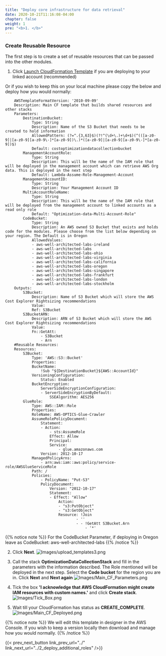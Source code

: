 ```yaml
---
title: "Deploy core infrastructure for data retrieval"
date: 2020-10-21T11:16:08-04:00
chapter: false
weight: 1
pre: "<b>1. </b>"
---
```


### Create Reusable Resource

The first step is to create a set of reusable resources that can be passed into the other modules. 


1.  Click [Launch CloudFormation Template](https://console.aws.amazon.com/cloudformation/home#/stacks/new?&templateURL=https://aws-well-architected-labs.s3-us-west-2.amazonaws.com/Cost/Labs/300_Optimization_Data_Collection/Optimization_Data_Collector.yaml) if you are deploying to your linked account (recommended)

Or if you wish to keep this on your local machine please copy the below and deploy how you would normally:

        AWSTemplateFormatVersion: '2010-09-09'
        Description: Main CF template that builds shared resources and other stacks
        Parameters:
            DestinationBucket:
                Type: String
                Description: Name of the S3 Bucket that needs to be created to hold information
                AllowedPattern: (?=^.{3,63}$)(?!^(\d+\.)+\d+$)(^(([a-z0-9]|[a-z0-9][a-z0-9\-]*[a-z0-9])\.)*([a-z0-9]|[a-z0-9][a-z0-9\-]*[a-z0-9])$)
                Default: costoptimizationdatacollectionbucket
            ManagementAccountRole: 
                Type: String
                Description: This will be the name of the IAM role that will be deployed in the management account which can retrieve AWS Org data. This is deployed in the next step
                Default: Lambda-Assume-Role-Management-Account
            ManagementAccountID: 
                Type: String
                Description: Your Management Account ID
            MultiAccountRoleName:
                Type: String
                Description: This will be the name of the IAM role that will be deployed from the management account to linked accounts as a read only role
                Default: "Optimization-data-Multi-Account-Role"
            CodeBucket:
                Type: String
                Description: An AWS owned S3 Bucket that exists and holds code for the modules. Please choose from the list below depending on your region. The Default is in Oregon
                AllowedValues:
                - aws-well-architected-labs-ireland
                - aws-well-architected-labs
                - aws-well-architected-labs-ohio
                - aws-well-architected-labs-virginia
                - aws-well-architected-labs-california
                - aws-well-architected-labs-oregon
                - aws-well-architected-labs-singapore
                - aws-well-architected-labs-frankfurt
                - aws-well-architected-labs-london
                - aws-well-architected-labs-stockholm
        Outputs:
            S3Bucket:
                Description: Name of S3 Bucket which will store the AWS Cost Explorer Rightsizing recommendations
                Value:
                Ref: S3Bucket
            S3BucketARN:
                Description: ARN of S3 Bucket which will store the AWS Cost Explorer Rightsizing recommendations
                Value:
                Fn::GetAtt:
                    - S3Bucket
                    - Arn 
        #Reusable Resources:
        Resources:
            S3Bucket:
                Type: 'AWS::S3::Bucket'
                Properties:
                BucketName:
                    !Sub "${DestinationBucket}${AWS::AccountId}"
                VersioningConfiguration:
                    Status: Enabled
                BucketEncryption:
                    ServerSideEncryptionConfiguration:
                    - ServerSideEncryptionByDefault:
                        SSEAlgorithm: AES256
            GlueRole:
                Type: AWS::IAM::Role
                Properties:
                RoleName: AWS-OPTICS-Glue-Crawler
                AssumeRolePolicyDocument:
                    Statement:
                    - Action:
                        - sts:AssumeRole
                        Effect: Allow
                        Principal:
                        Service:
                            - glue.amazonaws.com
                    Version: 2012-10-17
                ManagedPolicyArns:
                    - arn:aws:iam::aws:policy/service-role/AWSGlueServiceRole
                Path: /
                Policies:
                    - PolicyName: "Put-S3"
                    PolicyDocument:
                        Version: "2012-10-17"
                        Statement:
                        - Effect: "Allow"
                            Action:
                            - "s3:PutObject"
                            - "s3:GetObject"
                            Resource: !Join
                                    - ''
                                    - - !GetAtt S3Bucket.Arn 
                                        - '*'
{{% notice note %}}
For the CodeBucket Parameter, if deploying in Oregon leave as CodeBucket: aws-well-architected-labs
{{% /notice %}}

2. Click **Next**.
![Images/upload_templates3.png](/Cost/300_Optimization_Data_Collection/Images/upload_templates3.png)

3. Call the stack **OptimizationDataCollectionStack** and fill in the parameters with the information described. The Role mentioned will be deployed in the next step.
 Select the **Code bucket** for the region you are in. Click **Next** and **Next again**
![Images/Main_CF_Parameters.png](/Cost/300_Optimization_Data_Collection/Images/Main_CF_Parameters.png)

4. Tick the box **'I acknowledge that AWS CloudFormation might create IAM resources with custom names.'** and click **Create stack**.
![Images/Tick_Box.png](/Cost/300_Optimization_Data_Collection/Images/Tick_Box.png)

5. Wait till your CloudFormation has status as **CREATE_COMPLETE**.
![Images/Main_CF_Deployed.png](/Cost/300_Optimization_Data_Collection/Images/Main_CF_Deployed.png)
   
{{% notice note %}}
We will edit this template in designer in the AWS Console. If you wish to keep a version locally then download and manage how you would normally. 
{{% /notice %}}


{{< prev_next_button link_prev_url="../" link_next_url="../2_deploy_additional_roles" />}}